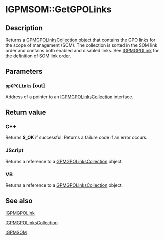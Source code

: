 # IGPMSOM::GetGPOLinks

## Description

Returns a [GPMGPOLinksCollection](https://learn.microsoft.com/previous-versions/windows/desktop/api/gpmgmt/nn-gpmgmt-igpmgpolinkscollection) object that contains the GPO links for the scope of management (SOM). The collection is sorted in the SOM link order and contains both enabled and disabled links. See [IGPMGPOLink](https://learn.microsoft.com/previous-versions/windows/desktop/api/gpmgmt/nn-gpmgmt-igpmgpolink) for the definition of SOM link order.

## Parameters

### `ppGPOLinks` [out]

Address of a pointer to an
[IGPMGPOLinksCollection](https://learn.microsoft.com/previous-versions/windows/desktop/api/gpmgmt/nn-gpmgmt-igpmgpolinkscollection) interface.

## Return value

### C++

Returns **S_OK** if successful. Returns a failure code if an error occurs.

### JScript

Returns a reference to a [GPMGPOLinksCollection](https://learn.microsoft.com/previous-versions/windows/desktop/api/gpmgmt/nn-gpmgmt-igpmgpolinkscollection) object.

### VB

Returns a reference to a [GPMGPOLinksCollection](https://learn.microsoft.com/previous-versions/windows/desktop/api/gpmgmt/nn-gpmgmt-igpmgpolinkscollection) object.

## See also

[IGPMGPOLink](https://learn.microsoft.com/previous-versions/windows/desktop/api/gpmgmt/nn-gpmgmt-igpmgpolink)

[IGPMGPOLinksCollection](https://learn.microsoft.com/previous-versions/windows/desktop/api/gpmgmt/nn-gpmgmt-igpmgpolinkscollection)

[IGPMSOM](https://learn.microsoft.com/previous-versions/windows/desktop/api/gpmgmt/nn-gpmgmt-igpmsom)